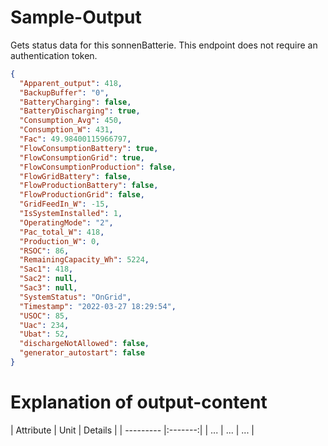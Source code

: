 # Sample-Output

Gets status data for this sonnenBatterie. This endpoint does not require an authentication token.

``` json
{
  "Apparent_output": 418,
  "BackupBuffer": "0",
  "BatteryCharging": false,
  "BatteryDischarging": true,
  "Consumption_Avg": 450,
  "Consumption_W": 431,
  "Fac": 49.98400115966797,
  "FlowConsumptionBattery": true,
  "FlowConsumptionGrid": true,
  "FlowConsumptionProduction": false,
  "FlowGridBattery": false,
  "FlowProductionBattery": false,
  "FlowProductionGrid": false,
  "GridFeedIn_W": -15,
  "IsSystemInstalled": 1,
  "OperatingMode": "2",
  "Pac_total_W": 418,
  "Production_W": 0,
  "RSOC": 86,
  "RemainingCapacity_Wh": 5224,
  "Sac1": 418,
  "Sac2": null,
  "Sac3": null,
  "SystemStatus": "OnGrid",
  "Timestamp": "2022-03-27 18:29:54",
  "USOC": 85,
  "Uac": 234,
  "Ubat": 52,
  "dischargeNotAllowed": false,
  "generator_autostart": false
}
```
# Explanation of output-content

| Attribute | Unit | Details |
| --------- |:-------:|
| ... | ... | ... |
